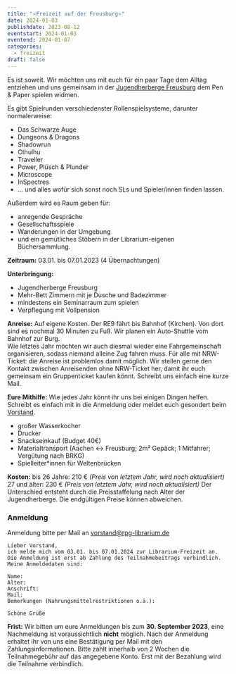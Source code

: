 ```yaml
---
title: "⭐Freizeit auf der Freusburg⭐"
date: 2024-01-03
publishdate: 2023-08-12
eventstart: 2024-01-03
eventend: 2024-01-07
categories:
  - freizeit
draft: false
---
```


Es ist soweit.
Wir möchten uns mit euch für ein paar Tage dem Alltag entziehen
und uns gemeinsam in der [Jugendherberge Freusburg](http://www.jugendherberge.de/de-de/jugendherbergen/freusburg359/portraet) dem Pen & Paper spielen widmen.

Es gibt Spielrunden verschiedenster Rollenspielsysteme, darunter normalerweise:

* Das Schwarze Auge
* Dungeons & Dragons
* Shadowrun
* Cthulhu
* Traveller
* Power, Plüsch & Plunder
* Microscope
* InSpectres
* ... und alles wofür sich sonst noch SLs und Spieler/innen finden lassen.

Außerdem wird es Raum geben für:

* anregende Gespräche
* Gesellschaftsspiele
* Wanderungen in der Umgebung
* und ein gemütliches Stöbern in der Librarium-eigenen Büchersammlung.

**Zeitraum:** 03.01. bis 07.01.2023 (4 Übernachtungen)

**Unterbringung:**

* Jugendherberge Freusburg
* Mehr-Bett Zimmern mit je Dusche und Badezimmer
* mindestens ein Seminarraum zum spielen
* Verpflegung mit Vollpension

**Anreise:** Auf eigene Kosten. Der RE9 fährt bis Bahnhof (Kirchen). Von dort sind es nochmal 30 Minuten zu Fuß. Wir planen ein Auto-Shuttle vom Bahnhof zur Burg.  
Wie letztes Jahr möchten wir auch diesmal wieder eine Fahrgemeinschaft organisieren, sodass niemand alleine Zug fahren muss. Für alle mit NRW-Ticket: die Anreise ist problemlos damit möglich. Wir stellen gerne den Kontakt zwischen Anreisenden ohne NRW-Ticket her, damit ihr euch gemeinsam ein Gruppenticket kaufen könnt. Schreibt uns einfach eine kurze Mail.

**Eure Mithilfe:** Wie jedes Jahr könnt ihr uns bei einigen Dingen helfen. Schreibt es einfach mit in die Anmeldung oder meldet euch gesondert beim [Vorstand](mailto:vorstand@rpg-librarium.de).

* großer Wasserkocher
* Drucker
* Snackseinkauf (Budget 40€)
* Materialtransport (Aachen <-> Freusburg; 2m² Gepäck; 1 Mitfahrer; Vergütung nach BRKG)
* Spielleiter*innen für Weltenbrücken

**Kosten:**
bis 26 Jahre: 210 €  *(Preis von letztem Jahr, wird noch aktualisiert)*
27 und älter: 230 €  *(Preis von letztem Jahr, wird noch aktualisiert)*
Der Unterschied entsteht durch die Preisstaffelung nach Alter der Jugendherberge. Die endgültigen Preise können abweichen.

### Anmeldung
<!--
Anmeldung bitte per Mail an [vorstand@rpg-librarium.de]
(mailto:vorstand@rpg-librarium.de?subject=Librarium%20Freizeit%202023&body=Lieber%20Vorstand%2C%0D%0Aich%20melde%20mich%20vom%2018.01.%20bis%2022.01.2023%20zur%20Librarium-Freizeit%20an.%0D%0ADie%20Anmeldung%20ist%20erst%20ab%20Zahlung%20des%20Teilnahmebeitrags%20verbindlich.%0D%0AMeine%20Anmeldedaten%20sind%3A%0D%0A%0D%0AName%3A%0D%0AAlter%3A%0D%0AAnschrift%3A%0D%0AMail%3A%0D%0ABemerkungen%20%28Nahrungsmittelrestriktionen%20o.%C3%A4.%29%3A%0D%0A%0D%0ASch%C3%B6ne%20Gr%C3%BC%C3%9Fe)
-->
Anmeldung bitte per Mail an vorstand@rpg-librarium.de

```
Lieber Vorstand,
ich melde mich vom 03.01. bis 07.01.2024 zur Librarium-Freizeit an.
Die Anmeldung ist erst ab Zahlung des Teilnahmebeitrags verbindlich.
Meine Anmeldedaten sind:

Name:
Alter:
Anschrift:
Mail:
Bemerkungen (Nahrungsmittelrestriktionen o.ä.):

Schöne Grüße
```

**Frist:** Wir bitten um eure Anmeldungen bis zum **30. September 2023**, eine Nachmeldung ist voraussichtlich **nicht** möglich.
Nach der Anmeldung erhaltet ihr von uns eine Bestätigung per Mail mit den Zahlungsinformationen. Bitte zahlt innerhalb von 2 Wochen die Teilnahmegebühr auf das angegebene Konto. Erst mit der Bezahlung wird die Teilnahme verbindlich.

<!--
### Anmeldung für Nerds
Weil sich einige beklagt haben, dass ihre E-Mail-Clients nicht mit Mailto-Links umgehen können, könnt ihr auch alternativ diesen wunderbaren TLS Service nutzen. Ganz ohne E-Mail-Client 🎉

```
 ncat --ssl-verify rpg-librarium.de 8080
```
### Nachmeldung
Wir jedes Jahr können wir noch versuchen Menschen bei der Jugendherberge nachzumelden. Leider ist die Stornierung ab jetzt aber nicht mehr kostenfrei. Deshalb benötigen wir von euch vorab eine verbindliche Zusage, damit das Risiko nicht auf dem Verein liegt. Dafür musst du uns eine [Anmeldungs Mail über diesen Mailto-Link](mailto:vorstand@rpg-librarium.de?subject=Librarium%20Freizeit%202021&body=Lieber%20Vorstand%2C%0A%0Aich%20melde%20mich%20verbindlich%20vom%2002.01.%20bis%2006.01.2021%20zur%20Librarium-Freizeit%20an.%20Die%20Vorauszahlung%20des%20Teilnahmebeitrag%20%C3%BCberweise%20ich%20nach%20dem%20Erhalt%20der%20Zahlungsaufforderung.%20Mir%20ist%20bewusst%2C%20dass%20der%20RPG%20Librarium%20Aachen%20e.V.%20erst%20die%20Teilname%20garantieren%20kann%2C%20wenn%20eine%20Zusage%20der%20Jugendherberge%20vorliegt.%20%20%0A%0AName%3A%0AAlter%3A%0AAnschrift%3A%0AMail%3A%0ABemerkungen%20(Nahrungsmittelrestriktionen%20o.%C3%A4.)%3A%0A%0ASch%C3%B6ne%20Gr%C3%BC%C3%9Fe) schicken.
Du bekommst von uns dann eine Mail mit einer Rechnung für die Anzahlung. Erst wenn wir deine verbindliche Zusage haben, können wir dich bei der Jugendherberge anmelden. Sollte die Jugendherberge kein Bett mehr freihaben haben, bekommst Du deine Anzahlung selbstverständlich zurück.

**Frist:** Um die Jugendherberge nicht zu häufig zu nerven, werden wir die Nachmeldungen gesammelt vornehmen. Bitte melde dich bis zum **20. November** über den oben stehenden Link nach.
-->
